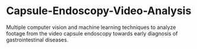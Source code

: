 # Capsule-Endoscopy-Video-Analysis
Multiple computer vision and machine learning techniques to analyze footage from the video capsule endoscopy towards early diagnosis of gastrointestinal diseases. 
